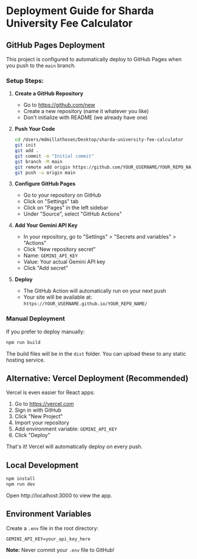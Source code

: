 # Deployment Guide for Sharda University Fee Calculator

## GitHub Pages Deployment

This project is configured to automatically deploy to GitHub Pages when you push to the `main` branch.

### Setup Steps:

1. **Create a GitHub Repository**
   - Go to https://github.com/new
   - Create a new repository (name it whatever you like)
   - Don't initialize with README (we already have one)

2. **Push Your Code**
   ```bash
   cd /Users/mdmillathosen/Desktop/sharda-university-fee-calculator
   git init
   git add .
   git commit -m "Initial commit"
   git branch -M main
   git remote add origin https://github.com/YOUR_USERNAME/YOUR_REPO_NAME.git
   git push -u origin main
   ```

3. **Configure GitHub Pages**
   - Go to your repository on GitHub
   - Click on "Settings" tab
   - Click on "Pages" in the left sidebar
   - Under "Source", select "GitHub Actions"

4. **Add Your Gemini API Key**
   - In your repository, go to "Settings" > "Secrets and variables" > "Actions"
   - Click "New repository secret"
   - Name: `GEMINI_API_KEY`
   - Value: Your actual Gemini API key
   - Click "Add secret"

5. **Deploy**
   - The GitHub Action will automatically run on your next push
   - Your site will be available at: `https://YOUR_USERNAME.github.io/YOUR_REPO_NAME/`

### Manual Deployment

If you prefer to deploy manually:

```bash
npm run build
```

The build files will be in the `dist` folder. You can upload these to any static hosting service.

## Alternative: Vercel Deployment (Recommended)

Vercel is even easier for React apps:

1. Go to https://vercel.com
2. Sign in with GitHub
3. Click "New Project"
4. Import your repository
5. Add environment variable: `GEMINI_API_KEY`
6. Click "Deploy"

That's it! Vercel will automatically deploy on every push.

## Local Development

```bash
npm install
npm run dev
```

Open http://localhost:3000 to view the app.

## Environment Variables

Create a `.env` file in the root directory:

```
GEMINI_API_KEY=your_api_key_here
```

**Note:** Never commit your `.env` file to GitHub!

